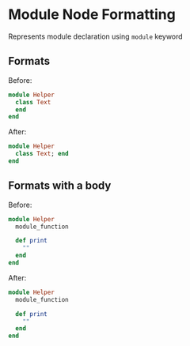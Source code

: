<!-- BEGIN_AUTOGENERATED -->

# Module Node Formatting

Represents module declaration using `module` keyword

<!-- END_AUTOGENERATED -->

## Formats

Before:

```ruby
module Helper
  class Text
  end
end
```

After:

```ruby
module Helper
  class Text; end
end
```

## Formats with a body

Before:

```ruby
module Helper
  module_function

  def print
    ""
  end
end
```

After:

```ruby
module Helper
  module_function

  def print
    ""
  end
end
```

